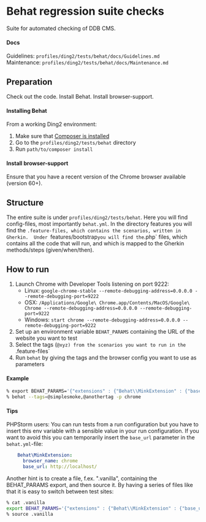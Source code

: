 # Behat regression suite checks

Suite for automated checking of DDB CMS.

#### Docs
Guidelines: `profiles/ding2/tests/behat/docs/Guidelines.md`  
Maintenance: `profiles/ding2/tests/behat/docs/Maintenance.md`

## Preparation

Check out the code. Install Behat. Install browser-support.

#### Installing Behat

From a working Ding2 environment:

1. Make sure that [Composer is installed](https://getcomposer.org/download/)
2. Go to the `profiles/ding2/tests/behat` directory
3. Run `path/to/composer install`

#### Install browser-support

Ensure that you have a recent version of the Chrome browser available 
(version 60+).

## Structure

The entire suite is under `profiles/ding2/tests/behat`. Here you will find 
config-files, most importantly `behat.yml`. In the directory features you will 
find the `.feature-files, which contains the scenarios, written in Gherkin. 
Under `features/bootstrap` you will find the `.php` files, which contains all 
the code that will run, and which is mapped to the Gherkin methods/steps 
(given/when/then).

## How to run

1. Launch Chrome with Developer Tools listening on port 9222: 
    - Linux: `google-chrome-stable --remote-debugging-address=0.0.0.0 --remote-debugging-port=9222`
    - OSX: `/Applications/Google\ Chrome.app/Contents/MacOS/Google\ Chrome --remote-debugging-address=0.0.0.0 --remote-debugging-port=9222`
    - Windows: `start chrome --remote-debugging-address=0.0.0.0 --remote-debugging-port=9222`
2. Set up an environment variable `BEHAT_PARAMS` containing the URL of the 
website you want to test
3. Select the tags (`@xyz) from the scenarios you want to run in the 
`.feature-files`
4. Run `behat` by giving the tags and the browser config you want to use as
parameters

#### Example

```sh
% export BEHAT_PARAMS='{"extensions" : {"Behat\\MinkExtension" : {"base_url" : "http://localhost/"}}}'
% behat --tags=@simplesmoke,@anothertag -p chrome
```

#### Tips

PHPStorm users: You can run tests from a run configuration but you have to 
insert this env variable with a sensible value in your run configuration.
If you want to avoid this you can temporarily insert the `base_url` parameter in 
the `behat.yml`-file:

```yaml
    Behat\MinkExtension:
      browser_name: chrome    
      base_url: http://localhost/
```

Another hint is to create a file, f.ex. ".vanilla", containing the BEHAT_PARAMS
export, and then source it. By having a series of files like that it is easy
to switch between test sites:

```sh
% cat .vanilla
export BEHAT_PARAMS='{"extensions" : {"Behat\\MinkExtension" : {"base_url" : "https://vanilla-fbs.ddbcms.dk/"}}}'
% source .vanilla
```
